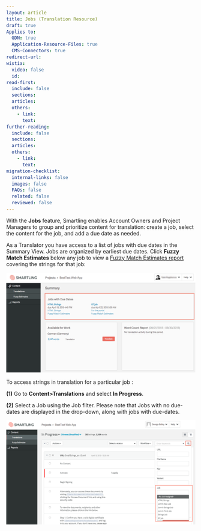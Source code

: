 ```yaml
---
layout: article
title: Jobs (Translation Resource)
draft: true
Applies to:
  GDN: true
  Application-Resource-Files: true
  CMS-Connectors: true
redirect-url:
wistia:
  video: false
  id:
read-first:
  include: false
  sections:
  articles:
  others:
    - link:
      text:
further-reading:
  include: false
  sections:
  articles:
  others:
    - link:
      text:
migration-checklist:
  internal-links: false
  images: false
  FAQs: false
  related: false
  reviewed: false
---
```



With the **Jobs** feature, Smartling enables Account Owners and Project Managers to group and prioritize content for translation: create a job, select the content for the job, and add a due date as needed.

As a Translator you have access to a list of jobs with due dates in the Summary View. Jobs are organized by earliest due dates. Click **Fuzzy Match Estimates** below any job to view a [Fuzzy Match Estimates report](/hc/en-us/articles/209449587-Fuzzy-Match-Estimates-Translation-Resources) covering the strings for that job:

![](/uploads/versions/trjob1---x----1234-652x---.png)

To access strings in translation for a particular job :

**(1)** Go to **Content&gt;Translations** and select **In Progress**.

**(2)** Select a Job using the Job filter. Please note that Jobs with no due-dates are displayed in the drop-down, along with jobs with due-dates.

![](/uploads/versions/trjob2---x----1323-730x---.png)